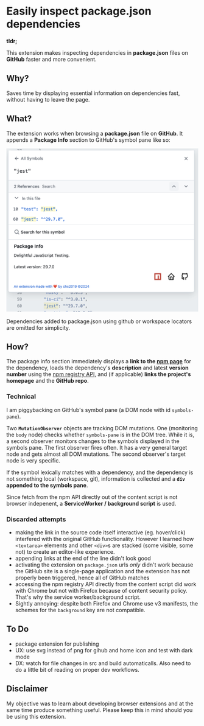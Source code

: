 # Easily inspect package.json dependencies

**tldr;**

This extension makes inspecting dependencies in **package.json** files on **GitHub** faster and more convenient.

## Why?

Saves time by displaying essential information on dependencies fast, without having to leave the page. 

## What?

The extension works when browsing a **package.json** file on **GitHub**. It appends a **Package Info** section to GitHub's symbol pane like so:

![screenshot](screenshot.png)


Dependencies added to package.json using github or workspace locators are omitted for simplicity. 

## How?

The package info section immediately displays a **link to the [npm page](https://www.npmjs.com/)** for the dependency, loads the dependency's **description** and latest **version number** using the [npm registry API](https://registry.npmjs.org/), and (if applicable) **links the project's homepage** and the **GitHub repo**.

### Technical

I am piggybacking on GitHub's symbol pane (a DOM node with id `symbols-pane`).

Two **`MutationObserver`** objects are tracking DOM mutations. One (monitoring the `body` node) checks whether `symbols-pane` is in the DOM tree. While it is, a second observer monitors changes to the symbols displayed in the symbols pane. The first observer fires often. It has a very general target node and  gets almost all DOM mutations. The second observer's target node is very specific.  

If the symbol lexically matches with a dependency, and the dependency is not something local (workspace, git), information is collected and a **`div` appended to the symbols pane**.

Since fetch from the npm API directly out of the content script is not browser indepenent, a **ServiceWorker / background script** is used.

### Discarded attempts

- making the link in the source code itself interactive (eg. hover/click) interfered with the original GitHub functionality. However I learned how `<textarea>` elements and other `<div>`s are stacked (some visible, some not) to create an editor-like experience.
- appending links at the end of the line didn't look good
- activating the extension on `package.json` urls _only_ didn't work because the GitHub site is a single-page application and the extension has not properly been triggered, hence all of GitHub matches
- accessing the npm registry API directly from the content script did work with Chrome but not with Firefox because of content security policy. That's why the service worker/background script.
- Sightly annoying: despite both Firefox and Chrome use v3 manifests, the schemes for the `background` key are not compatible.

## To Do

- package extension for publishing
- UX: use svg instead of png for gihub and home icon and test with dark mode
- DX: watch for file changes in src and build automaticalls. Also need to do a little bit of reading on proper dev workflows. 

## Disclaimer

My objective was to learn about developing browser extensions and at the same time produce something useful. Please keep this in mind should you be using this extension.